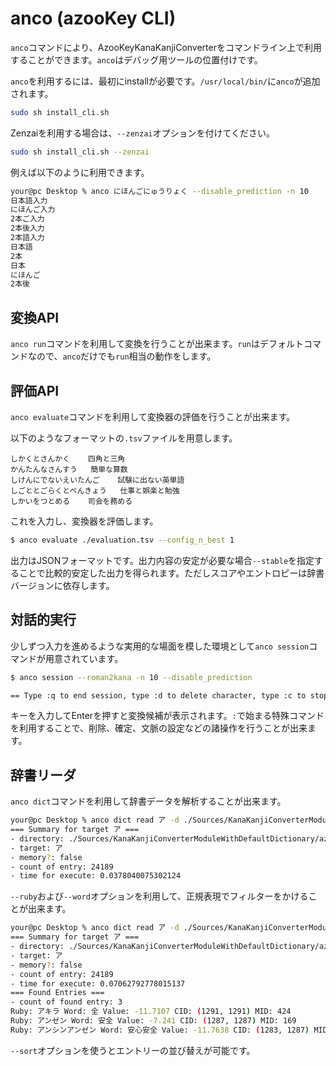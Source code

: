 #  anco (azooKey CLI)

`anco`コマンドにより、AzooKeyKanaKanjiConverterをコマンドライン上で利用することができます。`anco`はデバッグ用ツールの位置付けです。

`anco`を利用するには、最初にinstallが必要です。`/usr/local/bin/`に`anco`が追加されます。

```bash
sudo sh install_cli.sh
```

Zenzaiを利用する場合は、`--zenzai`オプションを付けてください。

```bash
sudo sh install_cli.sh --zenzai
```

例えば以下のように利用できます。

```bash
your@pc Desktop % anco にほんごにゅうりょく --disable_prediction -n 10
日本語入力
にほんご入力
2本ご入力
2本後入力
2本語入力
日本語
2本
日本
にほんご
2本後
```

## 変換API

`anco run`コマンドを利用して変換を行うことが出来ます。`run`はデフォルトコマンドなので、`anco`だけでも`run`相当の動作をします。

## 評価API

`anco evaluate`コマンドを利用して変換器の評価を行うことが出来ます。

以下のようなフォーマットの`.tsv`ファイルを用意します。
```tsv
しかくとさんかく	四角と三角
かんたんなさんすう	簡単な算数
しけんにでないえいたんご	試験に出ない英単語
しごととごらくとべんきょう	仕事と娯楽と勉強
しかいをつとめる	司会を務める
```

これを入力し、変換器を評価します。

```bash
$ anco evaluate ./evaluation.tsv --config_n_best 1
```

出力はJSONフォーマットです。出力内容の安定が必要な場合`--stable`を指定することで比較的安定した出力を得られます。ただしスコアやエントロピーは辞書バージョンに依存します。

## 対話的実行

少しずつ入力を進めるような実用的な場面を模した環境として`anco session`コマンドが用意されています。

```bash
$ anco session --roman2kana -n 10 --disable_prediction

== Type :q to end session, type :d to delete character, type :c to stop composition. For other commands, type :h ==
```

キーを入力してEnterを押すと変換候補が表示されます。`:`で始まる特殊コマンドを利用することで、削除、確定、文脈の設定などの諸操作を行うことが出来ます。

## 辞書リーダ

`anco dict`コマンドを利用して辞書データを解析することが出来ます。

```bash
your@pc Desktop % anco dict read ア -d ./Sources/KanaKanjiConverterModuleWithDefaultDictionary/azooKey_dictionary_storage/Dictionary/                       
=== Summary for target ア ===
- directory: ./Sources/KanaKanjiConverterModuleWithDefaultDictionary/azooKey_dictionary_storage/Dictionary/
- target: ア
- memory?: false
- count of entry: 24189
- time for execute: 0.0378040075302124
```

`--ruby`および`--word`オプションを利用して、正規表現でフィルターをかけることが出来ます。

```bash
your@pc Desktop % anco dict read ア -d ./Sources/KanaKanjiConverterModuleWithDefaultDictionary/azooKey_dictionary_storage/Dictionary/ --word ".*全"
=== Summary for target ア ===
- directory: ./Sources/KanaKanjiConverterModuleWithDefaultDictionary/azooKey_dictionary_storage/Dictionary/
- target: ア
- memory?: false
- count of entry: 24189
- time for execute: 0.07062792778015137
=== Found Entries ===
- count of found entry: 3
Ruby: アキラ Word: 全 Value: -11.7107 CID: (1291, 1291) MID: 424
Ruby: アンゼン Word: 安全 Value: -7.241 CID: (1287, 1287) MID: 169
Ruby: アンシンアンゼン Word: 安心安全 Value: -11.7638 CID: (1283, 1287) MID: 17
```

`--sort`オプションを使うとエントリーの並び替えが可能です。
